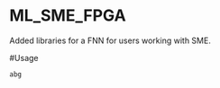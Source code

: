 
# ML_SME_FPGA

Added libraries for a FNN for users working with SME.

#Usage
``` first download SME from 
abg
